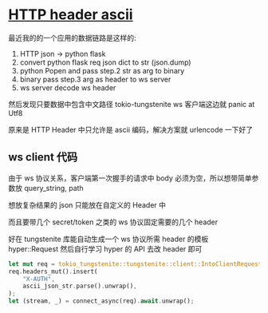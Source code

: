 # [HTTP header ascii](/2022/07/http_header_ascii_only.md)

最近我的的一个应用的数据链路是这样的:

1. HTTP json -> python flask
2. convert python flask req json dict to str (json.dump)
3. python Popen and pass step.2 str as arg to binary
4. binary pass step.3 arg as header to ws server
5. ws server decode ws header

然后发现只要数据中包含中文路径 tokio-tungstenite ws 客户端这边就 panic at Utf8

原来是 HTTP Header 中只允许是 ascii 编码，解决方案就 urlencode 一下好了

## ws client 代码

由于 ws 协议关系，客户端第一次握手的请求中 body 必须为空，所以想带简单参数放 query_string, path

想放复杂结果的 json 只能放在自定义的 Header 中

而且要带几个 secret/token 之类的 ws 协议固定需要的几个 header

好在 tungstenite 库能自动生成一个 ws 协议所需 header 的模板 hyper::Request 然后自行学习 hyper 的 API 去改 header 即可

```rust
let mut req = tokio_tungstenite::tungstenite::client::IntoClientRequest::into_client_request(url).unwrap();
req.headers_mut().insert(
    "X-AUTH",
    ascii_json_str.parse().unwrap(),
);
let (stream, _) = connect_async(req).await.unwrap();
```
